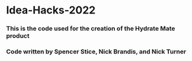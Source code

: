 # Idea-Hacks-2022
### This is the code used for the creation of the Hydrate Mate product
### Code written by Spencer Stice, Nick Brandis, and Nick Turner
